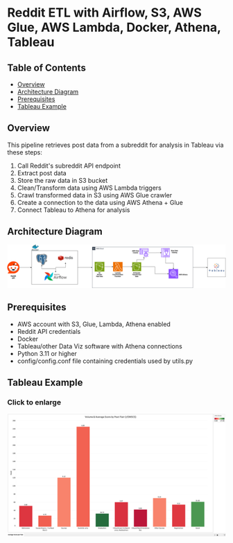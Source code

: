 # Reddit ETL with Airflow, S3, AWS Glue, AWS Lambda, Docker, Athena, Tableau

## Table of Contents

- [Overview](#overview)
- [Architecture Diagram](#architecture-diagram)
- [Prerequisites](#prerequisites)
- [Tableau Example](#tableau-example)

## Overview

This pipeline retrieves post data from a subreddit for analysis in Tableau via these steps:

1. Call Reddit's subreddit API endpoint
2. Extract post data
2. Store the raw data in S3 bucket
3. Clean/Transform data using AWS Lambda triggers
4. Crawl transformed data in S3 using AWS Glue crawler
5. Create a connection to the data using AWS Athena + Glue
6. Connect Tableau to Athena for analysis

## Architecture Diagram
![RedditDataEngineering.png](assets%2Freddit_aws.png)

## Prerequisites
- AWS account with S3, Glue, Lambda, Athena enabled
- Reddit API credentials
- Docker
- Tableau/other Data Viz software with Athena connections
- Python 3.11 or higher
- config/config.conf file containing credentials used by utils.py

## Tableau Example
### Click to enlarge
![RedditAWSTableau.png](assets%2FTableau4Github.png)
